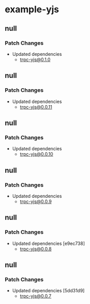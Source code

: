 # example-yjs

## null

### Patch Changes

- Updated dependencies
  - trpc-yjs@0.1.0

## null

### Patch Changes

- Updated dependencies
  - trpc-yjs@0.0.11

## null

### Patch Changes

- Updated dependencies
  - trpc-yjs@0.0.10

## null

### Patch Changes

- Updated dependencies
  - trpc-yjs@0.0.9

## null

### Patch Changes

- Updated dependencies [e9ec738]
  - trpc-yjs@0.0.8

## null

### Patch Changes

- Updated dependencies [5dd31d9]
  - trpc-yjs@0.0.7
